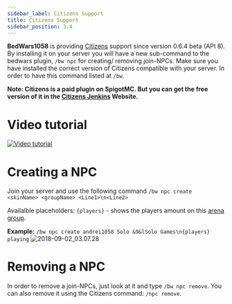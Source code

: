 ```yaml
---
sidebar_label: Citizens Support
title: Citizens Support
sidebar_position: 3.4
---
```

**BedWars1058** is providing [Citizens](https://www.spigotmc.org/resources/13811/) support since version 0.6.4 beta (API 8). By installing it on your server you will have a new sub-command to the bedwars plugin, `/bw npc` for creating/ removing join-NPCs. Make sure you have installed the correct version of Citizens compatible with your server. In order to have this command listed at `/bw`.

**Note: Citizens is a paid plugin on SpigotMC. But you can get the free version of it in the [Citizens Jenkins](https://ci.citizensnpcs.co/job/Citizens2/) Website.**

# Video tutorial

[![Video tutorial](https://img.youtube.com/vi/6aluXVNN--Q/0.jpg)](https://www.youtube.com/watch?v=6aluXVNN--Q "Tutorial")

# Creating a NPC
Join your server and use the following command `/bw npc create <skinName> <groupName> <Line1>\n<Line2>`

Availalble placeholders: `{players}` - shows the players amount on this [arena group](https://wiki.andrei1058.dev/docs/BedWars1058/setup/arena-groups/).

**Example:** `/bw npc create andrei1058 Solo &9&lSolo Games\n{players} playing`
![2018-09-02_03.07.28](/uploads/2018-09-02_03.07.28.png)

# Removing a NPC
In order to remove a join-NPCs, just look at it and type `/bw npc remove`. You can also remove it using the Citizens command: `/npc remove`.

